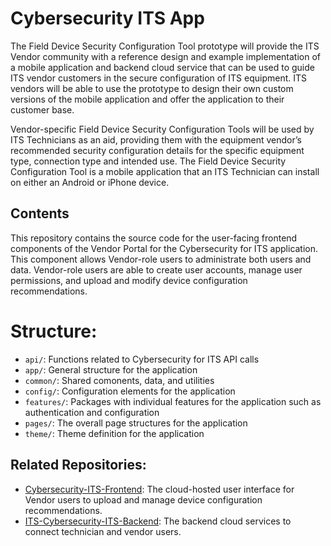 # Cybersecurity ITS App

The Field Device Security Configuration Tool prototype will provide the ITS Vendor community with a reference design and example implementation of a mobile application and backend cloud service that can be used to guide ITS vendor customers in the secure configuration of ITS equipment. ITS vendors will be able to use the prototype to design their own custom versions of the mobile application and offer the application to their customer base.

Vendor-specific Field Device Security Configuration Tools will be used by ITS Technicians as an aid, providing them with the equipment vendor’s recommended security configuration details for the specific equipment type, connection type and intended use. The Field Device Security Configuration Tool is a mobile application that an ITS Technician can install on either an Android or iPhone device.

## Contents
This repository contains the source code for the user-facing frontend components of the Vendor Portal for the Cybersecurity for ITS application. This component allows Vendor-role users to administrate both users and data. Vendor-role users are able to create user accounts, manage user permissions, and upload and modify device configuration recommendations.

# Structure:
- `api/`: Functions related to Cybersecurity for ITS API calls
- `app/`: General structure for the application
- `common/`: Shared comonents, data, and utilities
- `config/`: Configuration elements for the application
- `features/`: Packages with individual features for the application such as authentication and configuration
- `pages/`:  The overall page structures for the application
- `theme/`: Theme definition for the application

## Related Repositories:
 - [Cybersecurity-ITS-Frontend](https://github.com/usdot-fhwa-OPS/Cybersecurity-ITS-Frontend): The cloud-hosted user interface for Vendor users to upload and manage device configuration recommendations.
 - [ITS-Cybersecurity-ITS-Backend](https://github.com/usdot-fhwa-OPS/Cybersecurity-ITS-Backend): The backend cloud services to connect technician and vendor users.
